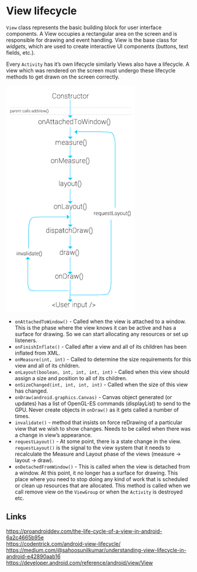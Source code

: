 # View lifecycle
`View` class represents the basic building block for user interface components. A View occupies a rectangular area on the screen and is responsible for drawing and event handling. View is the base class for *widgets*, which are used to create interactive UI components (buttons, text fields, etc.).

Every `Activity` has it’s own lifecycle similarly Views also have a lifecycle. A view which was rendered on the screen must undergo these lifecycle methods to get drawn on the screen correctly.

![](./res/view_lifecycle.png "View lifecycle")

- `onAttachedToWindow()` - Called when the view is attached to a window. This is the phase where the view knows it can be active and has a surface for drawing. So we can start allocating any resources or set up listeners.
- `onFinishInflate()` - Called after a view and all of its children has been inflated from XML.
- `onMeasure(int, int)` - Called to determine the size requirements for this view and all of its children.
- `onLayout(boolean, int, int, int, int)` - Called when this view should assign a size and position to all of its children.
- `onSizeChanged(int, int, int, int)` - Called when the size of this view has changed.
- `onDraw(android.graphics.Canvas)` - Canvas object generated (or updates) has a list of OpenGL-ES commands (displayList) to send to the GPU. Never create objects in `onDraw()` as it gets called a number of times.
- `invalidate()` - method that insists on force reDrawing of a particular view that we wish to show changes. Needs to be called when there was a change in view’s appearance.
- `requestLayout()` - At some point, there is a state change in the view. `requestLayout()` is the signal to the view system that it needs to recalculate the Measure and Layout phase of the views (measure → layout → draw).
- `onDetachedFromWindow()` - This is called when the view is detached from a window. At this point, it no longer has a surface for drawing. This place where you need to stop doing any kind of work that is scheduled or clean up resources that are allocated. This method is called when we call remove view on the `ViewGroup` or when the `Activity` is destroyed etc.

## Links 
https://proandroiddev.com/the-life-cycle-of-a-view-in-android-6a2c4665b95e  
https://codentrick.com/android-view-lifecycle/  
https://medium.com/@sahoosunilkumar/understanding-view-lifecycle-in-android-e42890aab16  
https://developer.android.com/reference/android/view/View  
